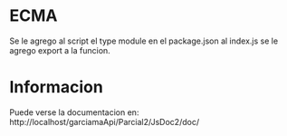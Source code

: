 # ECMA

Se le agrego al script el type module en el package.json
al index.js se le agrego export a la funcion.

# Informacion
Puede verse la documentacion en:
http://localhost/garciamaApi/Parcial2/JsDoc2/doc/